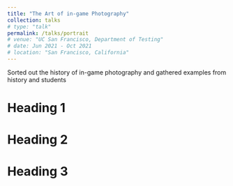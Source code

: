 ```yaml
---
title: "The Art of in-game Photography"
collection: talks
# type: "talk"
permalink: /talks/portrait
# venue: "UC San Francisco, Department of Testing"
# date: Jun 2021 - Oct 2021
# location: "San Francisco, California"
---
```


Sorted out the history of in-game photography and gathered examples from history and students

Heading 1
======

Heading 2
======

Heading 3
======